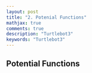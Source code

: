 ```yaml
---
layout: post
title: "2. Potenial Functions"
mathjax: true
comments: true
description: "Turtlebot3"
keywords: "Turtlebot3"
---  
```


## Potential Functions
